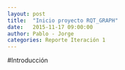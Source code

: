 ```yaml
---
layout: post
title:  "Inicio proyecto RQT_GRAPH"
date:   2015-11-17 09:00:00
author: Pablo - Jorge
categories: Reporte Iteración 1
---
```

 
 #Introducción
 
 #
